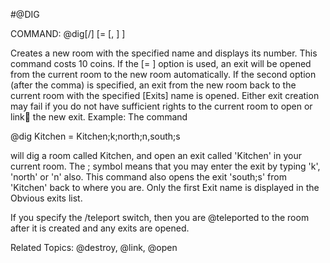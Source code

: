 #@DIG

COMMAND: @dig[/<switches>] <name> [= <exitlist> [, <exitlist>] ]

Creates a new room with the specified name and displays its number. This command costs 10 coins. If the [= <exitlist>] option is used, an exit will be opened from the current room to the new room automatically. If the second <exitlist> option (after the comma) is specified, an exit from the new room back to the current room with the specified [Exits] name is opened. Either exit creation may fail if you do not have sufficient rights to the current room to open or link🔗 the new exit. Example: The command

@dig Kitchen = Kitchen;k;north;n,south;s

will dig a room called Kitchen, and open an exit called 'Kitchen' in your current room. The ; symbol means that you may enter the exit by typing 'k', 'north' or 'n' also. This command also opens the exit 'south;s' from 'Kitchen' back to where you are. Only the first Exit name is displayed in the Obvious exits list.

If you specify the /teleport switch, then you are @teleported to the room after it is created and any exits are opened.

Related Topics: @destroy, @link, @open
